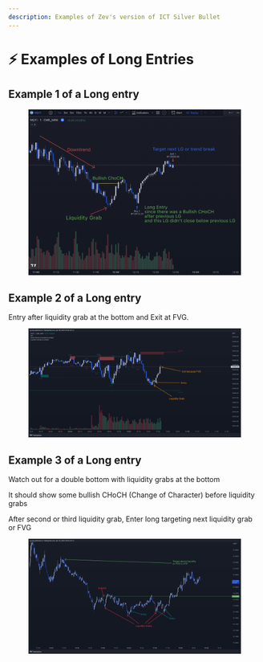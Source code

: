```yaml
---
description: Examples of Zev's version of ICT Silver Bullet
---
```


# ⚡ Examples of Long Entries

## Example 1 of a Long entry

<figure><img src="../../.gitbook/assets/image (16).png" alt=""><figcaption></figcaption></figure>

## Example 2 of a Long entry

Entry after liquidity grab at the bottom and Exit at FVG.

<figure><img src="../../.gitbook/assets/image (2) (1) (1).png" alt=""><figcaption></figcaption></figure>

## Example 3 of a Long entry

Watch out for a double bottom with liquidity grabs at the bottom

It should show some bullish CHoCH (Change of Character) before liquidity grabs

After second or third liquidity grab, Enter long targeting next liquidity grab or FVG

<figure><img src="../../.gitbook/assets/image (11) (1) (1).png" alt=""><figcaption></figcaption></figure>

